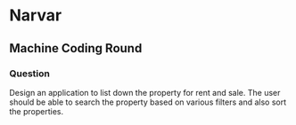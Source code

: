 # Narvar

## Machine Coding Round

### Question

Design an application to list down the property for rent and sale. The user should be able to search the property based on various filters and also sort the properties.
